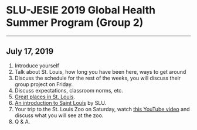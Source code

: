 SLU-JESIE 2019 Global Health Summer Program (Group 2)
===
***

July 17, 2019
---
1.	Introduce yourself
3. Talk about St. Louis, how long you have been here, ways to get around
4.	Discuss the schedule for the rest of the weeks, you will discuss their group project on Friday.
5.	Discuss expectations, classroom norms, etc.
7.	[Great places in St. Louis](https://www.youtube.com/watch?v=B5j4QyejvRA).
8.	[An introduction to Saint Louis](https://www.youtube.com/watch?v=Xh36UzEEnSg) by SLU.
9.	Your trip to the St. Louis Zoo on Saturday, watch [this YouTube video](https://www.youtube.com/watch?v=Xh36UzEEnSg) and discuss what you will see at the zoo.
6.	Q & A.
